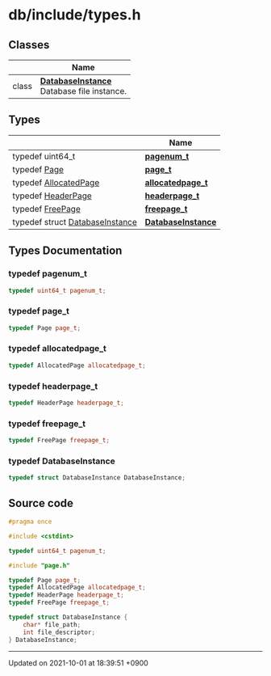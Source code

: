 

# db/include/types.h



## Classes

|                | Name           |
| -------------- | -------------- |
| class | **[DatabaseInstance](/Classes/DatabaseInstance)** <br>Database file instance.  |

## Types

|                | Name           |
| -------------- | -------------- |
| typedef uint64_t | **[pagenum_t](/Files/db/include/types.h#typedef-pagenum_t)**  |
| typedef <a href="/Classes/Page">Page</a> | **[page_t](/Files/db/include/types.h#typedef-page_t)**  |
| typedef <a href="/Classes/AllocatedPage">AllocatedPage</a> | **[allocatedpage_t](/Files/db/include/types.h#typedef-allocatedpage_t)**  |
| typedef <a href="/Classes/HeaderPage">HeaderPage</a> | **[headerpage_t](/Files/db/include/types.h#typedef-headerpage_t)**  |
| typedef <a href="/Classes/FreePage">FreePage</a> | **[freepage_t](/Files/db/include/types.h#typedef-freepage_t)**  |
| typedef struct <a href="/Classes/DatabaseInstance">DatabaseInstance</a> | **[DatabaseInstance](/Files/db/include/types.h#typedef-databaseinstance)**  |

## Types Documentation

### typedef pagenum_t

```cpp
typedef uint64_t pagenum_t;
```


### typedef page_t

```cpp
typedef Page page_t;
```


### typedef allocatedpage_t

```cpp
typedef AllocatedPage allocatedpage_t;
```


### typedef headerpage_t

```cpp
typedef HeaderPage headerpage_t;
```


### typedef freepage_t

```cpp
typedef FreePage freepage_t;
```


### typedef DatabaseInstance

```cpp
typedef struct DatabaseInstance DatabaseInstance;
```





## Source code

```cpp
#pragma once

#include <cstdint>

typedef uint64_t pagenum_t;

#include "page.h"

typedef Page page_t;
typedef AllocatedPage allocatedpage_t;
typedef HeaderPage headerpage_t;
typedef FreePage freepage_t;

typedef struct DatabaseInstance {
    char* file_path;
    int file_descriptor;
} DatabaseInstance;
```


-------------------------------

Updated on 2021-10-01 at 18:39:51 +0900
